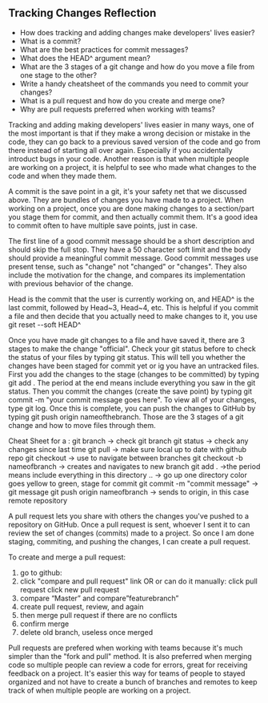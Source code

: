 ## Tracking Changes Reflection

- How does tracking and adding changes make developers' lives easier?
- What is a commit?
- What are the best practices for commit messages?
- What does the HEAD^ argument mean?
- What are the 3 stages of a git change and how do you move a file from one stage to the other?
- Write a handy cheatsheet of the commands you need to commit your changes?
- What is a pull request and how do you create and merge one?
- Why are pull requests preferred when working with teams?

Tracking and adding making developers' lives easier in many ways, one of the most important is that if they make a wrong decision or mistake in the code, they can go back to a previous saved version of the code and go from there instead of starting all over again. Especially if you accidentally introduct bugs in your code. Another reason is that when multiple people are working on a project, it is helpful to see who made what changes to the code and when they made them. 

A commit is the save point in a git, it's your safety net that we discussed above. They are bundles of changes you have made to a project. When working on a project, once you are done making changes to a section/part you stage them for commit, and then actually commit them. It's a good idea to commit often to have multiple save points, just in case. 

The first line of a good commit message should be a short description and should skip the full stop. They have a 50 character soft limit and the body should provide a meaningful commit message. Good commit messages use present tense, such as "change" not "changed" or "changes". They also include the motivation for the change, and compares its implementation with previous behavior of the change. 

Head is the commit that the user is currently working on, and HEAD^ is the last commit, followed by Head~3, Head~4, etc. This is helpful if you commit a file and then decide that you actually need to make changes to it, you use git reset --soft HEAD^

Once you have made git changes to a file and have saved it, there are 3 stages to make the change "official". Check your git status before to check the status of your files by typing git status. This will tell you whether the changes have been staged for commit yet or ig you have an untracked files. First you add the changes to the stage (changes to be committed) by typing git add . The period at the end means include everything you saw in the git status. Then you commit the changes (create the save point) by typing git commit -m "your commit message goes here". To view all of your changes, type git log. Once this is complete, you can push the changes to GitHub by typing git push origin nameofthebranch. Those are the 3 stages of a git change and how to move files through them.

Cheat Sheet for a :
git branch -> check git branch
git status -> check any changes since last time
git pull -> make sure local up to date with github repo
git checkout -> use to navigate between branches
	git checkout -b nameofbranch -> creates and navigates to new branch
git add .  ->the period means include everything in this directory
.. -> go up one directory
color goes yellow to green, stage for commit
git commit -m "commit message" -> git message
git push origin nameofbranch -> sends to origin, in this case remote repository

A pull request lets you share with others the changes you've pushed to a repository on GitHub. Once a pull request is sent, whoever I sent it to can review the set of changes (commits) made to a project. So once I am done staging, commiting, and pushing the changes, I can create a pull request. 

To create and merge a pull request: 
1) go to github:
2) click "compare and pull request" link OR
or can do it manually:
	click pull request
	click new pull request
3) compare “Master” and compare”featurebranch”
4) create pull request, review, and again
5) then merge pull request if there are no conflicts
6) confirm merge
7) delete old branch, useless once merged

Pull requests are prefered when working with teams because it's much simpler than the "fork and pull" method. It is also preferred when merging code so multiple people can review a code for errors, great for receiving feedback on a project. It's easier this way for teams of people to stayed organized and not have to create a bunch of branches and remotes to keep track of when multiple people are working on a project.